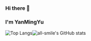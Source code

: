 ### Hi there 👋
### I'm YanMingYu

<!--
**SakuraKizuna/SakuraKizuna** is a ✨ _special_ ✨ repository because its `README.md` (this file) appears on your GitHub profile.

Here are some ideas to get you started:

- 🔭 I’m currently working on ...
- 🌱 I’m currently learning ...
- 👯 I’m looking to collaborate on ...
- 🤔 I’m looking for help with ...
- 💬 Ask me about ...
- 📫 How to reach me: ...
- 😄 Pronouns: ...
- ⚡ Fun fact: ...
-->

![Top Langs](https://github-readme-stats.vercel.app/api/top-langs/?username=SakuraKizuna&layout=compact)![all-smile's GitHub stats](https://github-readme-stats.vercel.app/api?username=SakuraKizuna&show_icons=true)




